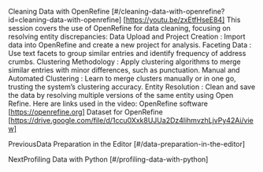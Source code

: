 Cleaning Data with OpenRefine [#/cleaning-data-with-openrefine?id=cleaning-data-with-openrefine] [https://youtu.be/zxEtfHseE84] This session covers the use of OpenRefine for data cleaning, focusing on resolving entity discrepancies: Data Upload and Project Creation : Import data into OpenRefine and create a new project for analysis. Faceting Data : Use text facets to group similar entries and identify frequency of address crumbs. Clustering Methodology : Apply clustering algorithms to merge similar entries with minor differences, such as punctuation. Manual and Automated Clustering : Learn to merge clusters manually or in one go, trusting the system’s clustering accuracy. Entity Resolution : Clean and save the data by resolving multiple versions of the same entity using Open Refine. Here are links used in the video: OpenRefine software [https://openrefine.org] Dataset for OpenRefine [https://drive.google.com/file/d/1ccu0Xxk8UJUa2Dz4lihmvzhLjvPy42Ai/view]

PreviousData Preparation in the Editor [#/data-preparation-in-the-editor]

NextProfiling Data with Python [#/profiling-data-with-python]